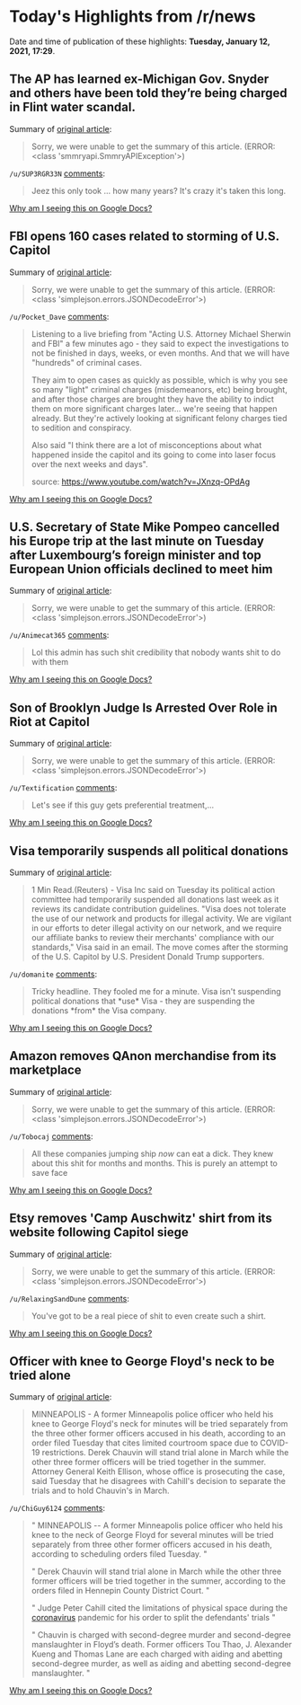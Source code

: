 # Today's Highlights from /r/news

Date and time of publication of these highlights: **Tuesday, January 12, 2021, 17:29**.

## The AP has learned ex-Michigan Gov. Snyder and others have been told they’re being charged in Flint water scandal.

Summary of [original article](https://abcnews.go.com/US/wireStory/ap-learned-michigan-gov-snyder-told-theyre-charged-75204433):

> Sorry, we were unable to get the summary of this article. (ERROR: <class 'smmryapi.SmmryAPIException'>)

`/u/SUP3RGR33N` [comments](https://www.reddit.com/r/news/comments/kvywvm/the_ap_has_learned_exmichigan_gov_snyder_and/):

> Jeez this only took ... how many years? It's crazy it's taken this long.

[Why am I seeing this on Google Docs?](https://docs.google.com/document/d/1Dc6We63vOXIZsc0op-Bt4abqkYjXzOigalQqFxmvvbM/edit?usp=sharing)

## FBI opens 160 cases related to storming of U.S. Capitol

Summary of [original article](https://www.reuters.com/article/us-usa-election-capitol-cases/fbi-opens-160-cases-related-to-storming-of-u-s-capitol-idUSKBN29H2SD):

> Sorry, we were unable to get the summary of this article. (ERROR: <class 'simplejson.errors.JSONDecodeError'>)

`/u/Pocket_Dave` [comments](https://www.reddit.com/r/news/comments/kw0ato/fbi_opens_160_cases_related_to_storming_of_us/):

> Listening to a live briefing from "Acting U.S. Attorney Michael Sherwin and FBI" a few minutes ago - they said to expect the investigations to not be finished in days, weeks, or even months. And that we will have "hundreds" of criminal cases.
> 
> They aim to open cases as quickly as possible, which is why you see so many "light" criminal charges (misdemeanors, etc) being brought, and after those charges are brought they have the ability to indict them on more significant charges later... we're seeing that happen already. But they're actively looking at significant felony charges tied to sedition and conspiracy.
> 
> Also said "I think there are a lot of misconceptions about what happened inside the capitol and its going to come into laser focus over the next weeks and days".
> 
> source: https://www.youtube.com/watch?v=JXnzq-OPdAg

[Why am I seeing this on Google Docs?](https://docs.google.com/document/d/1Dc6We63vOXIZsc0op-Bt4abqkYjXzOigalQqFxmvvbM/edit?usp=sharing)

## U.S. Secretary of State Mike Pompeo cancelled his Europe trip at the last minute on Tuesday after Luxembourg’s foreign minister and top European Union officials declined to meet him

Summary of [original article](https://www.reuters.com/article/us-usa-pompeo-europe-exclusive-idUSKBN29H2MM?taid=5ffdf2e44156da0001be23c6&utm_campaign=trueAnthem:+Trending+Content&utm_medium=trueAnthem&utm_source=twitter):

> Sorry, we were unable to get the summary of this article. (ERROR: <class 'simplejson.errors.JSONDecodeError'>)

`/u/Animecat365` [comments](https://www.reddit.com/r/news/comments/kvydlg/us_secretary_of_state_mike_pompeo_cancelled_his/):

> Lol this admin has such shit credibility that nobody wants shit to do with them

[Why am I seeing this on Google Docs?](https://docs.google.com/document/d/1Dc6We63vOXIZsc0op-Bt4abqkYjXzOigalQqFxmvvbM/edit?usp=sharing)

## Son of Brooklyn Judge Is Arrested Over Role in Riot at Capitol

Summary of [original article](https://www.nytimes.com/2021/01/12/nyregion/aaron-mostofsky-arrest-capitol.html):

> Sorry, we were unable to get the summary of this article. (ERROR: <class 'simplejson.errors.JSONDecodeError'>)

`/u/Textification` [comments](https://www.reddit.com/r/news/comments/kvvs02/son_of_brooklyn_judge_is_arrested_over_role_in/):

> Let's see if this guy gets preferential treatment,...

[Why am I seeing this on Google Docs?](https://docs.google.com/document/d/1Dc6We63vOXIZsc0op-Bt4abqkYjXzOigalQqFxmvvbM/edit?usp=sharing)

## Visa temporarily suspends all political donations

Summary of [original article](https://www.reuters.com/article/us-usa-election-corporate-visa/visa-temporarily-suspends-all-political-donations-idUSKBN29H2D4):

> 1 Min Read.(Reuters) - Visa Inc said on Tuesday its political action committee had temporarily suspended all donations last week as it reviews its candidate contribution guidelines. "Visa does not tolerate the use of our network and products for illegal activity. We are vigilant in our efforts to deter illegal activity on our network, and we require our affiliate banks to review their merchants' compliance with our standards," Visa said in an email. The move comes after the storming of the U.S. Capitol by U.S. President Donald Trump supporters.

`/u/domanite` [comments](https://www.reddit.com/r/news/comments/kvwalg/visa_temporarily_suspends_all_political_donations/):

> Tricky headline. They fooled me for a minute. Visa isn't suspending political donations that \*use\* Visa - they are suspending the donations \*from\* the Visa company.

[Why am I seeing this on Google Docs?](https://docs.google.com/document/d/1Dc6We63vOXIZsc0op-Bt4abqkYjXzOigalQqFxmvvbM/edit?usp=sharing)

## Amazon removes QAnon merchandise from its marketplace

Summary of [original article](https://www.nbcnews.com/business/business-news/amazon-removes-qanon-merchandise-its-marketplace-n1253937):

> Sorry, we were unable to get the summary of this article. (ERROR: <class 'simplejson.errors.JSONDecodeError'>)

`/u/Tobocaj` [comments](https://www.reddit.com/r/news/comments/kvyh48/amazon_removes_qanon_merchandise_from_its/):

> All these companies jumping ship *now* can eat a dick. They knew about this shit for months and months. This is purely an attempt to save face

[Why am I seeing this on Google Docs?](https://docs.google.com/document/d/1Dc6We63vOXIZsc0op-Bt4abqkYjXzOigalQqFxmvvbM/edit?usp=sharing)

## Etsy removes 'Camp Auschwitz' shirt from its website following Capitol siege

Summary of [original article](https://www.cnn.com/2021/01/12/business/etsy-camp-auschwitz-removal/index.html):

> Sorry, we were unable to get the summary of this article. (ERROR: <class 'simplejson.errors.JSONDecodeError'>)

`/u/RelaxingSandDune` [comments](https://www.reddit.com/r/news/comments/kvzlyv/etsy_removes_camp_auschwitz_shirt_from_its/):

> You've got to be a real piece of shit to even create such a shirt.

[Why am I seeing this on Google Docs?](https://docs.google.com/document/d/1Dc6We63vOXIZsc0op-Bt4abqkYjXzOigalQqFxmvvbM/edit?usp=sharing)

## Officer with knee to George Floyd's neck to be tried alone

Summary of [original article](https://abcnews.go.com/US/wireStory/officer-knee-george-floyds-neck-75198053):

> MINNEAPOLIS - A former Minneapolis police officer who held his knee to George Floyd's neck for minutes will be tried separately from the three other former officers accused in his death, according to an order filed Tuesday that cites limited courtroom space due to COVID-19 restrictions. Derek Chauvin will stand trial alone in March while the other three former officers will be tried together in the summer. Attorney General Keith Ellison, whose office is prosecuting the case, said Tuesday that he disagrees with Cahill's decision to separate the trials and to hold Chauvin's in March.

`/u/ChiGuy6124` [comments](https://www.reddit.com/r/news/comments/kvsv2b/officer_with_knee_to_george_floyds_neck_to_be/):

> " MINNEAPOLIS -- A former Minneapolis police officer who held his knee to the neck of George Floyd for several minutes will be tried separately from three other former officers accused in his death, according to scheduling orders filed Tuesday. "
> 
> " Derek Chauvin will stand trial alone in March while the other three former officers will be tried together in the summer, according to the orders filed in Hennepin County District Court. "
> 
> " Judge Peter Cahill cited the limitations of physical space during the [coronavirus](https://abcnews.go.com/alerts/Coronavirus) pandemic for his order to split the defendants' trials "
> 
> " Chauvin is charged with second-degree murder and second-degree manslaughter in Floyd’s death. Former officers Tou Thao, J. Alexander Kueng and Thomas Lane are each charged with aiding and abetting second-degree murder, as well as aiding and abetting second-degree manslaughter. "

[Why am I seeing this on Google Docs?](https://docs.google.com/document/d/1Dc6We63vOXIZsc0op-Bt4abqkYjXzOigalQqFxmvvbM/edit?usp=sharing)

